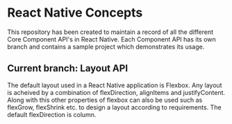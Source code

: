 # React Native Concepts

This repository has been created to maintain a record of all the different Core Component API's in React Native. Each Component API has its own branch and contains a sample project which demonstrates its usage.

## Current branch: Layout API

The default layout used in a React Native application is Flexbox. Any layout is acheived by a combination of flexDirection, alignItems and justifyContent. Along with this other properties of flexbox can also be used such as flexGrow, flexShrink etc. to design a layout according to requirements. The default flexDirection is column.

